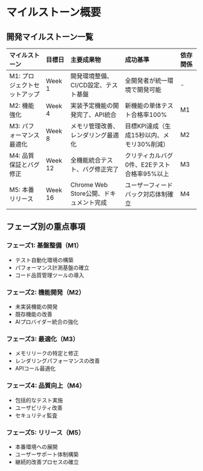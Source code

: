 # マイルストーン概要

## 開発マイルストーン一覧

| マイルストーン | 目標日 | 主要成果物 | 成功基準 | 依存関係 |
|:---|:---|:---|:---|:---|
| M1: プロジェクトセットアップ | Week 1 | 開発環境整備、CI/CD設定、テスト基盤 | 全開発者が統一環境で開発可能 | - |
| M2: 機能強化 | Week 4 | 実装予定機能の開発完了、API統合 | 新機能の単体テスト合格率100% | M1 |
| M3: パフォーマンス最適化 | Week 8 | メモリ管理改善、レンダリング最適化 | 目標KPI達成（生成15秒以内、メモリ30%削減） | M2 |
| M4: 品質保証とバグ修正 | Week 12 | 全機能統合テスト、バグ修正完了 | クリティカルバグ0件、E2Eテスト合格率95%以上 | M3 |
| M5: 本番リリース | Week 16 | Chrome Web Store公開、ドキュメント完成 | ユーザーフィードバック対応体制確立 | M4 |

## フェーズ別の重点事項

### フェーズ1: 基盤整備（M1）
- テスト自動化環境の構築
- パフォーマンス計測基盤の確立
- コード品質管理ツールの導入

### フェーズ2: 機能開発（M2）
- 未実装機能の開発
- 既存機能の改善
- AIプロバイダー統合の強化

### フェーズ3: 最適化（M3）
- メモリリークの特定と修正
- レンダリングパフォーマンスの改善
- APIコール最適化

### フェーズ4: 品質向上（M4）
- 包括的なテスト実施
- ユーザビリティ改善
- セキュリティ監査

### フェーズ5: リリース（M5）
- 本番環境への展開
- ユーザーサポート体制構築
- 継続的改善プロセスの確立